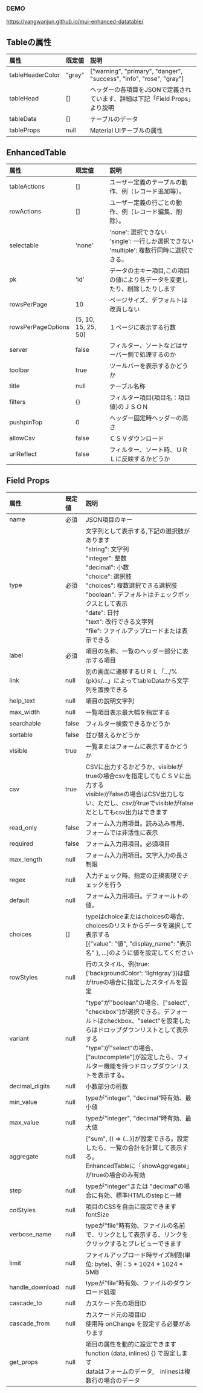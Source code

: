 ### DEMO
https://yangwanjun.github.io/mui-enhanced-datatable/

## Tableの属性
|属性|既定値|説明|
|:---|:---|:---|
| tableHeaderColor | "gray" | ["warning", "primary", "danger", "success", "info", "rose", "gray"] |
| tableHead | [] |ヘッダーの各項目をJSONで定義されています、詳細は下記「Field Props」より説明 |
| tableData | [] |テーブルのデータ |
| tableProps | null | Material UIテーブルの属性 |


## EnhancedTable
|属性|既定値|説明|
|:---|:---|:---|
| tableActions | [] | ユーザー定義のテーブルの動作、例（レコード追加等）。 |
| rowActions | [] | ユーザー定義の行ごとの動作、例（レコード編集、削除）。 |
| selectable | 'none' | 'none': 選択できない<br>'single': 一行しか選択できない<br>'multiple': 複数行同時に選択できる。 |
| pk | 'id' | データの主キー項目,この項目の値により各データを変更したり、削除したりします |
| rowsPerPage | 10 | ページサイズ、デフォルトは改頁しない |
| rowsPerPageOptions | [5, 10, 15, 25, 50] | １ページに表示する行数 |
| server | false | フィルター、ソートなどはサーバー側で処理するのか |
| toolbar | true | ツールバーを表示するかどうか |
| title | null | テーブル名称 |
| filters | {} | フィルター項目{項目名：項目値}のＪＳＯＮ |
| pushpinTop | 0 | ヘッダー固定時ヘッダーの高さ |
| allowCsv | false | ＣＳＶダウンロード |
| urlReflect | false | フィルター、ソート時、ＵＲＬに反映するかどうか |

## Field Props
| 属性 | 既定値 | 説明 |
|:---|:---|:---|
| name | 必須 | JSON項目のキー |
| type | 必須 | 文字列として表示する,下記の選択肢があります<br>"string": 文字列<br> "integer": 整数<br>"decimal": 小数<br>"choice": 選択肢<br>"choices": 複数選択できる選択肢<br>"boolean": デフォルトはチェックボックスとして表示<br>"date": 日付<br>"text": 改行できる文字列<br>"file": ファイルアップロードまたは表示できる |
| label | 必須 | 項目の名称、一覧のヘッダー部分に表示する項目 |
| link | null | 別の画面に遷移するＵＲＬ「.../%(pk)s/...」によってtableDataから文字列を置換できる |
| help_text | null | 項目の説明文字列 |
| max_width | null | 一覧項目表示最大幅を指定する |
| searchable | false |フィルター検索できるかどうか |
| sortable | false | 並び替えるかどうか |
| visible | true | 一覧またはフォームに表示するかどうか |
| csv | true | CSVに出力するかどうか、visibleがtrueの場合csvを指定してもＣＳＶに出力する<br>visibleがfalseの場合はCSV出力しない、ただし、csvがtrueでvisibleがfalseだとしてもcsv出力はできます |
| read_only | false | フォーム入力用項目。読み込み専用、フォームでは非活性に表示 |
| required | false | フォーム入力用項目。必須項目 |
| max_length | null | フォーム入力用項目。文字入力の長さ制限 |
| regex | null | 入力チェック時、指定の正規表現でチェックを行う |
| default | null | フォーム入力用項目。デフォールトの値。 |
| choices | [] | typeはchoiceまたはchoicesの場合、choicesのリストからデータを選択して表示する<br>[{"value": "値", "display_name": "表示名" }, ...]のように値を設定してください |
| rowStyles |null | 行のスタイル、例{true: {'backgroundColor': 'lightgray'}}は値がtrueの場合に指定したスタイルを設定 |
| variant | null | "type"が"boolean"の場合、["select", "checkbox"]が選択できる。デフォールトはcheckbox、"select"を設定したらはドロップダウンリストとして表示する<br> "type"が"select"の場合、["autocomplete"]が設定したら、フィルター機能を持つドロップダウンリストを表示する。 |
| decimal_digits | null | 小数部分の桁数 |
| min_value | null | typeが"integer", "decimal"時有効、最小値 |
| max_value | null | typeが"integer", "decimal"時有効、最大値 |
| aggregate | null | ["sum", () => (...)]が設定できる。設定したら、一覧の合計を計算して表示する。 <br>EnhancedTableに「showAggregate」がtrueの場合のみ有効|
| step | null | typeが"integer"または "decimal"の場合に有効、標準HTMLのstepと一緒 |
| colStyles | null | 項目のCSSを自由に設定できますfontSize |
| verbose_name | null | typeが"file"時有効、ファイルの名前で、リンクとして表示する、リンクをクリックするとプレビューできます |
| limit | null | ファイルアップロード時サイズ制限(単位: byte)、例：5 * 1024 * 1024 = 5MB
| handle_download | null | typeが"file"時有効、ファイルのダウンロード処理 |
| cascade_to | null | カスケード先の項目ID |
| cascade_from | null | カスケード元の項目ID<br>使用時 onChange を設定する必要があります |
| get_props | null | 項目の属性を動的に設定できます<br>function (data, inlines) {} で設定します<br>dataはフォームのデータ,　inlinesは複数行の場合のデータ |
